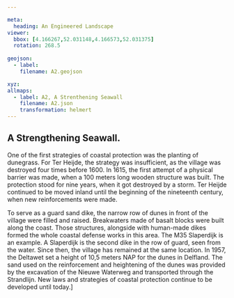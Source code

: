 ```yaml
---

meta:
  heading: An Engineered Landscape
viewer:
  bbox: [4.166267,52.031148,4.166573,52.031375]
  rotation: 268.5
  
geojson:
  - label:
    filename: A2.geojson

xyz:
allmaps:
  - label: A2, A Strenthening Seawall
    filename: A2.json
    transformation: helmert
---
```


## A Strengthening Seawall.

One of the first strategies of coastal protection was the planting of dunegrass. For Ter Heijde, the strategy was insufficient, as the village was destroyed four times before 1600. In 1615, the first attempt of a physical barrier was made, when a 100 meters long wooden structure was built. The protection stood for nine years, when it got destroyed by a storm. Ter Heijde continued to be moved inland until the beginning of the nineteenth century, when new reinforcements were made.

To serve as a guard sand dike, the narrow row of dunes in front of the village were filled and raised. Breakwaters made of basalt blocks were built along the coast. Those structures, alongside with human-made dikes formed the whole coastal defense works in this area. The M35 Slaperdijk is an example. A Slaperdijk is the second dike in the row of guard, seen from the water. Since then, the village has remained at the same location. In 1957, the Deltawet set a height of 10,5 meters NAP for the dunes in Delfland. The sand used on the reinforcement and heightening of the dunes was provided by the excavation of the Nieuwe Waterweg and transported through the Strandlijn. New laws and strategies of coastal protection continue to be developed until today.]
